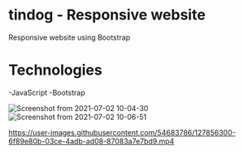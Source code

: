 # tindog - Responsive website
Responsive website using Bootstrap

# Technologies
-JavaScript
-Bootstrap


![Screenshot from 2021-07-02 10-04-30](https://user-images.githubusercontent.com/54683786/124235113-8bbebd80-db1d-11eb-831d-4ca54fdeee96.png)
![Screenshot from 2021-07-02 10-06-51](https://user-images.githubusercontent.com/54683786/124235133-924d3500-db1d-11eb-8747-69378ca08f10.png)

https://user-images.githubusercontent.com/54683786/127856300-6f89e80b-03ce-4adb-ad08-87083a7e7bd9.mp4


